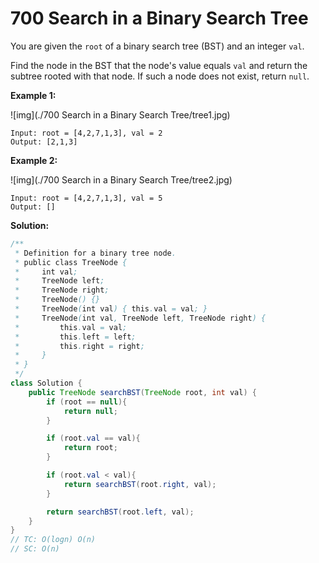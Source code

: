 #  700 Search in a Binary Search Tree

You are given the `root` of a binary search tree (BST) and an integer `val`.

Find the node in the BST that the node's value equals `val` and return the subtree rooted with that node. If such a node does not exist, return `null`.

 

**Example 1:**

![img](./700 Search in a Binary Search Tree/tree1.jpg)

```
Input: root = [4,2,7,1,3], val = 2
Output: [2,1,3]
```

**Example 2:**

![img](./700 Search in a Binary Search Tree/tree2.jpg)

```
Input: root = [4,2,7,1,3], val = 5
Output: []
```



**Solution:**

```java
/**
 * Definition for a binary tree node.
 * public class TreeNode {
 *     int val;
 *     TreeNode left;
 *     TreeNode right;
 *     TreeNode() {}
 *     TreeNode(int val) { this.val = val; }
 *     TreeNode(int val, TreeNode left, TreeNode right) {
 *         this.val = val;
 *         this.left = left;
 *         this.right = right;
 *     }
 * }
 */
class Solution {
    public TreeNode searchBST(TreeNode root, int val) {
        if (root == null){
            return null;
        }

        if (root.val == val){
            return root;
        }

        if (root.val < val){
            return searchBST(root.right, val);
        }

        return searchBST(root.left, val);
    }
}
// TC: O(logn) O(n)
// SC: O(n)
```

